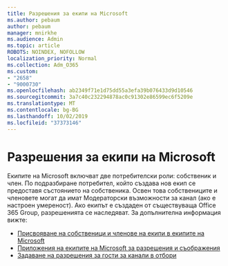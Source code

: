 ```yaml
---
title: Разрешения за екипи на Microsoft
ms.author: pebaum
author: pebaum
manager: mnirkhe
ms.audience: Admin
ms.topic: article
ROBOTS: NOINDEX, NOFOLLOW
localization_priority: Normal
ms.collection: Adm_O365
ms.custom:
- "2658"
- "9000730"
ms.openlocfilehash: ab2349f71e1d75dd55a3efa39b076433d9d10546
ms.sourcegitcommit: 3a7c40c232294878ac0c91302e86599ec6f5209e
ms.translationtype: MT
ms.contentlocale: bg-BG
ms.lasthandoff: 10/02/2019
ms.locfileid: "37373146"
---
```

# <a name="microsoft-teams-permissions"></a>Разрешения за екипи на Microsoft

Екипите на Microsoft включват две потребителски роли: собственик и член. По подразбиране потребител, който създава нов екип се предоставя състоянието на собственика. Освен това собствениците и членовете могат да имат Модераторски възможности за канал (ако е настроен умереност). Ако екипът е създаден от съществуваща Office 365 Group, разрешенията се наследяват. За допълнителна информация вижте:

- [Присвояване на собственици и членове на екипи в екипите на Microsoft](https://docs.microsoft.com/microsoftteams/assign-roles-permissions)
- [Приложения на екипите на Microsoft за разрешения и съображения](https://docs.microsoft.com/microsoftteams/app-permissions)
- [Задаване на разрешения за гости за канали в отбори](https://support.office.com/article/4756c468-2746-4bfd-a582-736d55fcc169)